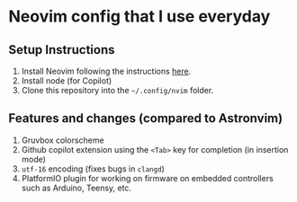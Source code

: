 # Neovim config that I use everyday

## Setup Instructions

1. Install Neovim following the instructions [here](https://github.com/neovim/neovim/blob/master/INSTALL.md).
2. Install node (for Copilot)
3. Clone this repository into the `~/.config/nvim` folder.

## Features and changes (compared to Astronvim)
1. Gruvbox colorscheme
2. Github copilot extension using the `<Tab>` key for completion (in insertion mode)
3. `utf-16` encoding (fixes bugs in `clangd`)
4. PlatformIO plugin for working on firmware on embedded controllers such as Arduino, Teensy, etc.
